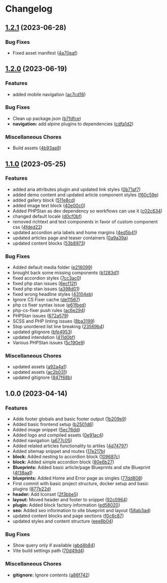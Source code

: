 # Changelog

## [1.2.1](https://github.com/fork/kirby-starterkit/compare/v1.2.0...v1.2.1) (2023-06-28)


### Bug Fixes

* Fixed asset manifest ([4a70eaf](https://github.com/fork/kirby-starterkit/commit/4a70eafef6c8c4c6ff996155e0c042d0a321efa6))

## [1.2.0](https://github.com/fork/kirby-starterkit/compare/v1.1.0...v1.2.0) (2023-06-19)


### Features

* added mobile navigation ([ac7cd16](https://github.com/fork/kirby-starterkit/commit/ac7cd160b379bfbd545fa54f38bc6b0c9bf3f8db))


### Bug Fixes

* Clean up package.json ([b7fdfce](https://github.com/fork/kirby-starterkit/commit/b7fdfcedcd0d053851d74d1282c296b9dee9f138))
* **navigation:** add alpine plugins to dependencies ([cdfa1d2](https://github.com/fork/kirby-starterkit/commit/cdfa1d23337a5849b39802db16b5b08014ce41fb))


### Miscellaneous Chores

* Build assets ([4b93aa9](https://github.com/fork/kirby-starterkit/commit/4b93aa9757d3c5220e2d0f75def25f238de35c5b))

## [1.1.0](https://github.com/fork/kirby-starterkit/compare/v1.0.0...v1.1.0) (2023-05-25)


### Features

* added aria attributes plugin and updated link styles ([0b71af7](https://github.com/fork/kirby-starterkit/commit/0b71af71ce5aa6748668f674cceea0c716a46155))
* added demo content and updated article component styles ([f60c59e](https://github.com/fork/kirby-starterkit/commit/f60c59efe6222d94f217a2c131b3f89b3a106996))
* added gallery block ([511e8cd](https://github.com/fork/kirby-starterkit/commit/511e8cdb887bf38a700593ce979b72ac5617cb40))
* added image text block ([40e00c0](https://github.com/fork/kirby-starterkit/commit/40e00c0ac0959cf8f7efbfa371382d0e414b2b16))
* Added PHPStan as dev dependency so workflows can use it ([c02c634](https://github.com/fork/kirby-starterkit/commit/c02c634ca6501b32461a5f5c42a8d7d772bab1b9))
* changed default locale ([d0cf0bf](https://github.com/fork/kirby-starterkit/commit/d0cf0bf1dd201e787010a21605257be13a16736d))
* removed richtext and text components in favor of custom component css ([4fded22](https://github.com/fork/kirby-starterkit/commit/4fded224a6543032bbd86a0cc8373af26b759950))
* updated accordion aria labels and home margins ([4ed5b41](https://github.com/fork/kirby-starterkit/commit/4ed5b41f9c662a26b281ff28f53bf21f5094a915))
* updated articles page and teaser containers ([0a9a39a](https://github.com/fork/kirby-starterkit/commit/0a9a39add4690533bf7269a03ca9efba3215bf99))
* updated content blocks ([53b8973](https://github.com/fork/kirby-starterkit/commit/53b89739698b18daaff5f50eab1409dff808484a))


### Bug Fixes

* Added default media folder ([e216099](https://github.com/fork/kirby-starterkit/commit/e216099e4cf24b54a4587fc56c092cb409665abe))
* brought back some missing components ([b1283d1](https://github.com/fork/kirby-starterkit/commit/b1283d1d71d74ba20de2f80a92db77054d09374c))
* fixed accordion styles ([7cc3ac0](https://github.com/fork/kirby-starterkit/commit/7cc3ac01daae219588591120d6eb10886a73773f))
* fixed php stan issues ([6ecf12f](https://github.com/fork/kirby-starterkit/commit/6ecf12fe2785853b9a22a0ed0886a6ab6b1af8cd))
* fixed php stan issues ([a398d01](https://github.com/fork/kirby-starterkit/commit/a398d010584a3a01c874fc39c69675fe3caf444f))
* fixed wrong headline styles ([43104eb](https://github.com/fork/kirby-starterkit/commit/43104eb34c22b0f62d6aa68780a04fae2750d2dd))
* Ignore CS Fixer cache ([de11567](https://github.com/fork/kirby-starterkit/commit/de11567e83f60d838e27732df024ac264b897b25))
* php cs fixer syntax issue ([e61fbed](https://github.com/fork/kirby-starterkit/commit/e61fbedb2776a5b661cd805572f09f008dc19828))
* php-cs-fixer push rules ([ac6e294](https://github.com/fork/kirby-starterkit/commit/ac6e294c55ab2ebfb6e539ce486826f0ab91af3a))
* PHPStan issues ([672a579](https://github.com/fork/kirby-starterkit/commit/672a579cc2e8c1fcbca43f89d856b602bb400921))
* SCSS and PHP linting issues ([8ba3199](https://github.com/fork/kirby-starterkit/commit/8ba3199965d27fb74e53c976e603a17a572ca732))
* Stop unordered list line breaking ([23569b4](https://github.com/fork/kirby-starterkit/commit/23569b4dcf1f1e22b3f7ce12734f9458c3f78409))
* updated gitignore ([bfe4953](https://github.com/fork/kirby-starterkit/commit/bfe49539fd53091f7a2dd0e6d3f866b8691bf0e9))
* updated intendation ([411d0bf](https://github.com/fork/kirby-starterkit/commit/411d0bf98ad0f9560a2004b0dbd44e1230d560b9))
* Various PHPStan issues ([5c190e9](https://github.com/fork/kirby-starterkit/commit/5c190e92cc38ed594f72eccc3364bfdfc28facbd))


### Miscellaneous Chores

* updated assets ([a92a4a1](https://github.com/fork/kirby-starterkit/commit/a92a4a1919b692bfa0edb5fe76b06364c511e1ce))
* updated assets ([ac2b031](https://github.com/fork/kirby-starterkit/commit/ac2b03122ce80816511ec191b6f1db67edf25b48))
* updated gitignore ([847f68b](https://github.com/fork/kirby-starterkit/commit/847f68b9cc6bd5fdd95b843c8e61106b9f2a6781))

## 1.0.0 (2023-04-14)


### Features

* Adde footer globals and basic footer output ([1b209e9](https://github.com/fork/kirby-starterkit/commit/1b209e9b6e90beb759f3f69ee5f39b3e16b33759))
* Added basic frontend setup ([b2501d6](https://github.com/fork/kirby-starterkit/commit/b2501d6faa610317e73b396d6a77d2a53dc78999))
* Added image snippet ([5ec76dd](https://github.com/fork/kirby-starterkit/commit/5ec76ddf6fbe526bf79775f83139b56548a98370))
* Added logo and compiled assets ([0e91ac4](https://github.com/fork/kirby-starterkit/commit/0e91ac414b1a405cd1420342974c012417971a9e))
* Added navigation ([a677c05](https://github.com/fork/kirby-starterkit/commit/a677c05e0ef86d77d21acf95d9c039d98e205900))
* Added related articles functionality to artiles ([4d74797](https://github.com/fork/kirby-starterkit/commit/4d74797e8e61b82e5d631bc2d1b4ef605bbfc09a))
* Added sitemap snippet and routes ([17e217b](https://github.com/fork/kirby-starterkit/commit/17e217b754288a873f3b1d4f3dd7fceaf8643cc0))
* **block:** Added nesting to accordion block ([109687c](https://github.com/fork/kirby-starterkit/commit/109687c4e022fb81d04da9cbb9d633a0c15775cd))
* **block:** Added simple accordion block ([80e6b27](https://github.com/fork/kirby-starterkit/commit/80e6b27c0b36ffff62d35208fba013752b388edb))
* **Blueprints:** Added basic article/page Blueprints and site Blueprint ([4f38aa1](https://github.com/fork/kirby-starterkit/commit/4f38aa10083d0920fa6edaecea8450f34f15cbd0))
* **blueprints:** Added Home and Error page as singles ([77dd808](https://github.com/fork/kirby-starterkit/commit/77dd808fea8627895d49745f4aeadc2c4ecaaa93))
* First commit with basic project structure, docker setup and basic plugins ([877b22d](https://github.com/fork/kirby-starterkit/commit/877b22d956f199b8151c5f41ce84da8de02e276a))
* **header:** Add Iconset ([2f3bbe5](https://github.com/fork/kirby-starterkit/commit/2f3bbe5e17207a4cb6ec6fe029ee8f60c61b82d5))
* **layout:** Moved header and footer to snippet ([92c0964](https://github.com/fork/kirby-starterkit/commit/92c0964d31585744b1bceb0f63314d5beb5cf76e))
* **plugin:** Added block factory information ([ed58020](https://github.com/fork/kirby-starterkit/commit/ed5802066583b43d0cb3b256620cd53e63dadb99))
* **seo:** Added seo information to site blueprint and layout ([58ab3ad](https://github.com/fork/kirby-starterkit/commit/58ab3ad3a6cc6bb112181e9a5c7e9266a7653f4a))
* updated content blocks and page sections ([f0c6c87](https://github.com/fork/kirby-starterkit/commit/f0c6c87059b17573596dbfb4b7cbb3b5abc907f4))
* updated styles and content structure ([eee6b04](https://github.com/fork/kirby-starterkit/commit/eee6b04a6d32c8b90bdae835e0588f6fc8c8a8cf))


### Bug Fixes

* Show query only if available ([abd4b84](https://github.com/fork/kirby-starterkit/commit/abd4b84f3a55e28c511af5783a61f730093ed51a))
* Vite build settings path ([70d49d4](https://github.com/fork/kirby-starterkit/commit/70d49d4ad9d8d427255d2640cbe18d60239a6565))


### Miscellaneous Chores

* **gitignore:** Ignore contents ([a86f742](https://github.com/fork/kirby-starterkit/commit/a86f74201aa9cc20025eda4edc2e81071ca8fdae))
